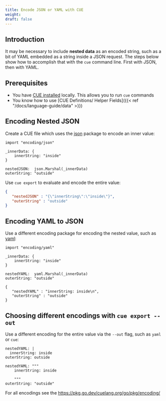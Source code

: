 ```yaml
---
title: Encode JSON or YAML with CUE
weight:
draft: false
---
```

## Introduction

It may be necessary to include **nested data** as an encoded string, such as a bit
of YAML embedded as a string inside a JSON request. The steps below show how to
accomplish that with the `cue` command line. First with JSON, then with YAML.

## Prerequisites

- You have [CUE installed](https://cuelang.org/docs/install/) locally. This
  allows you to run `cue` commands
- You know how to use [CUE Definitions/ Helper Fields]({{< ref
  "/docs/language-guide/data" >}})

## Encoding Nested JSON

Create a CUE file which uses the
[json](https://pkg.go.dev/cuelang.org/go/pkg/encoding/json) package to encode an
inner value:

```{title="nested-json.cue"}
import "encoding/json"

_innerData: {
	innerString: "inside"
}

nestedJSON:  json.Marshal(_innerData)
outerString: "outside"
```

Use `cue export` to evaluate and encode the entire value:

```json {title="$ cue export --out=json nested-json.cue"}
{
   "nestedJSON" : "{\"innerString\":\"inside\"}",
   "outerString" : "outside"
}
```

## Encoding YAML to JSON

Use a different encoding package for encoding the nested value, such as
[yaml](https://pkg.go.dev/cuelang.org/go/pkg/encoding/yaml):


```{title="nested-yaml.cue"}
import "encoding/yaml"

_innerData: {
	innerString: "inside"
}

nestedYAML:  yaml.Marshal(_innerData)
outerString: "outside"
```

```{title= "$ cue export --out=json data.cue"}
{
   "nestedYAML" : "innerString: inside\n",
   "outerString" : "outside"
}
```

## Choosing different encodings with `cue export --out`

Use a different encoding for the entire value via the `--out` flag, such as
`yaml` or `cue`:

```{title="$ cue export --out=yaml nested_yaml.cue"}
nestedYAML: |
  innerString: inside
outerString: outside
```

```{title="$ cue export --out=cue nested_yaml.cue"}
nestedYAML: """
	innerString: inside

	"""
outerString: "outside"
```
For all encodings see the https://pkg.go.dev/cuelang.org/go/pkg/encoding/
